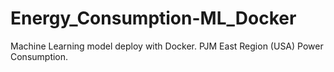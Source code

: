 # Energy_Consumption-ML_Docker
Machine Learning model deploy with Docker. PJM East Region (USA) Power Consumption.
